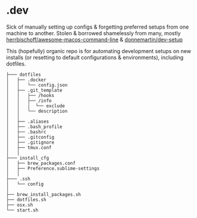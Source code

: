 # .dev
Sick of manually setting up configs & forgetting preferred setups from one machine to another.
Stolen & borrowed shamelessly from many, mostly [herrbischoff/awesome-macos-command-line](https://github.com/herrbischoff/awesome-macos-command-line) & [donnemartin/dev-setup](https://github.com/donnemartin/dev-setup)

This (hopefully) organic repo is for automating development setups on new installs (or resetting to default configurations & environments), including dotfiles.

[//]: # (if inside a folder there's a folder doesn't need its folder listed, prefix the names of the folders in the same level with a slash, otherwise leave the slash out)

	├─── dotfiles
	│   ├── .docker
	│   │  	└── config.json
	│   ├── .git_template
	│   │   ├── /hooks
	│   │   ├── /info
	│   │   │  └── exclude
	│   │   └── description
	│   │
	│   ├── .aliases
	│   ├── .bash_profile
	│   ├── .bashrc
	│   ├── .gitconfig
	│   ├── .gitignore
	│   ├── tmux.conf
	│   │
	├─── install_cfg
	│   ├── brew_packages.conf
	│   ├── Preference.sublime-settings
	│   │
	├─── .ssh
	│   └── config
	│  
	├── brew_install_packages.sh
	├── dotfiles.sh
	├── osx.sh
	└── start.sh

